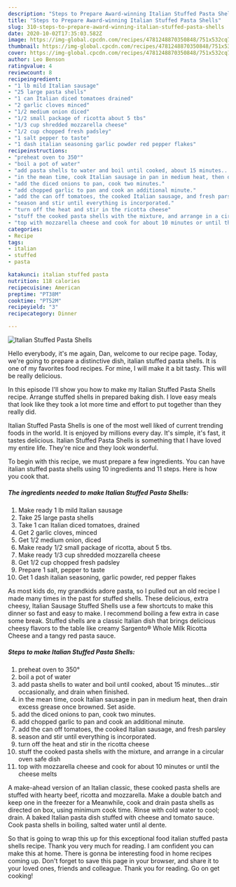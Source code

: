 ```yaml
---
description: "Steps to Prepare Award-winning Italian Stuffed Pasta Shells"
title: "Steps to Prepare Award-winning Italian Stuffed Pasta Shells"
slug: 310-steps-to-prepare-award-winning-italian-stuffed-pasta-shells
date: 2020-10-02T17:35:03.582Z
image: https://img-global.cpcdn.com/recipes/4781248870350848/751x532cq70/italian-stuffed-pasta-shells-recipe-main-photo.jpg
thumbnail: https://img-global.cpcdn.com/recipes/4781248870350848/751x532cq70/italian-stuffed-pasta-shells-recipe-main-photo.jpg
cover: https://img-global.cpcdn.com/recipes/4781248870350848/751x532cq70/italian-stuffed-pasta-shells-recipe-main-photo.jpg
author: Leo Benson
ratingvalue: 4
reviewcount: 8
recipeingredient:
- "1 lb mild Italian sausage"
- "25 large pasta shells"
- "1 can Italian diced tomatoes drained"
- "2 garlic cloves minced"
- "1/2 medium onion diced"
- "1/2 small package of ricotta about 5 tbs"
- "1/3 cup shredded mozzarella cheese"
- "1/2 cup chopped fresh padsley"
- "1 salt pepper to taste"
- "1 dash italian seasoning garlic powder red pepper flakes"
recipeinstructions:
- "preheat oven to 350°"
- "boil a pot of water"
- "add pasta shells to water and boil until cooked, about 15 minutes...stir occasionally, and drain when finished."
- "in the mean time, cook Italian sausage in pan in medium heat, then drain excess grease once browned. Set aside."
- "add the diced onions to pan, cook two minutes."
- "add chopped garlic to pan and cook an additional minute."
- "add the can off tomatoes, the cooked Italian sausage, and fresh parsley"
- "season and stir until everything is incorporated."
- "turn off the heat and stir in the ricotta cheese"
- "stuff the cooked pasta shells with the mixture, and arrange in a circular oven safe dish"
- "top with mozzarella cheese and cook for about 10 minutes or until the cheese melts"
categories:
- Recipe
tags:
- italian
- stuffed
- pasta

katakunci: italian stuffed pasta 
nutrition: 118 calories
recipecuisine: American
preptime: "PT38M"
cooktime: "PT52M"
recipeyield: "3"
recipecategory: Dinner

---
```



![Italian Stuffed Pasta Shells](https://img-global.cpcdn.com/recipes/4781248870350848/751x532cq70/italian-stuffed-pasta-shells-recipe-main-photo.jpg)

Hello everybody, it's me again, Dan, welcome to our recipe page. Today, we're going to prepare a distinctive dish, italian stuffed pasta shells. It is one of my favorites food recipes. For mine, I will make it a bit tasty. This will be really delicious.

In this episode I&#39;ll show you how to make my Italian Stuffed Pasta Shells recipe. Arrange stuffed shells in prepared baking dish. I love easy meals that look like they took a lot more time and effort to put together than they really did.

Italian Stuffed Pasta Shells is one of the most well liked of current trending foods in the world. It is enjoyed by millions every day. It's simple, it's fast, it tastes delicious. Italian Stuffed Pasta Shells is something that I have loved my entire life. They're nice and they look wonderful.


To begin with this recipe, we must prepare a few ingredients. You can have italian stuffed pasta shells using 10 ingredients and 11 steps. Here is how you cook that.

<!--inarticleads1-->

##### The ingredients needed to make Italian Stuffed Pasta Shells:

1. Make ready 1 lb mild Italian sausage
1. Take 25 large pasta shells
1. Take 1 can Italian diced tomatoes, drained
1. Get 2 garlic cloves, minced
1. Get 1/2 medium onion, diced
1. Make ready 1/2 small package of ricotta, about 5 tbs.
1. Make ready 1/3 cup shredded mozzarella cheese
1. Get 1/2 cup chopped fresh padsley
1. Prepare 1 salt, pepper to taste
1. Get 1 dash italian seasoning, garlic powder, red pepper flakes


As most kids do, my grandkids adore pasta, so I pulled out an old recipe I made many times in the past for stuffed shells. These delicious, extra cheesy, Italian Sausage Stuffed Shells use a few shortcuts to make this dinner so fast and easy to make. I recommend boiling a few extra in case some break. Stuffed shells are a classic Italian dish that brings delicious cheesy flavors to the table like creamy Sargento® Whole Milk Ricotta Cheese and a tangy red pasta sauce. 

<!--inarticleads2-->

##### Steps to make Italian Stuffed Pasta Shells:

1. preheat oven to 350°
1. boil a pot of water
1. add pasta shells to water and boil until cooked, about 15 minutes...stir occasionally, and drain when finished.
1. in the mean time, cook Italian sausage in pan in medium heat, then drain excess grease once browned. Set aside.
1. add the diced onions to pan, cook two minutes.
1. add chopped garlic to pan and cook an additional minute.
1. add the can off tomatoes, the cooked Italian sausage, and fresh parsley
1. season and stir until everything is incorporated.
1. turn off the heat and stir in the ricotta cheese
1. stuff the cooked pasta shells with the mixture, and arrange in a circular oven safe dish
1. top with mozzarella cheese and cook for about 10 minutes or until the cheese melts


A make-ahead version of an Italian classic, these cooked pasta shells are stuffed with hearty beef, ricotta and mozzarella. Make a double batch and keep one in the freezer for a Meanwhile, cook and drain pasta shells as directed on box, using minimum cook time. Rinse with cold water to cool; drain. A baked Italian pasta dish stuffed with cheese and tomato sauce. Cook pasta shells in boiling, salted water until al dente. 

So that is going to wrap this up for this exceptional food italian stuffed pasta shells recipe. Thank you very much for reading. I am confident you can make this at home. There is gonna be interesting food in home recipes coming up. Don't forget to save this page in your browser, and share it to your loved ones, friends and colleague. Thank you for reading. Go on get cooking!
